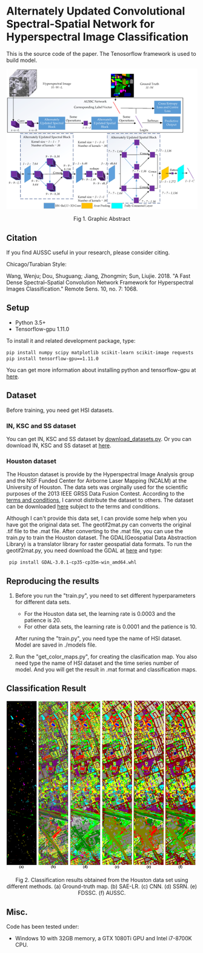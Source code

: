 
# Alternately Updated Convolutional Spectral-Spatial Network for Hyperspectral Image Classification
This is the source code of the paper. The Tenosorflow framework is used to build model.

<div align=center> 
 
 <img src='classification_maps/Graphical Abstract.png'>
 
Fig 1. Graphic Abstract
</div>
 
## Citation
If you find AUSSC useful in your research, please consider citing.

Chicago/Turabian Style:

Wang, Wenju; Dou, Shuguang; Jiang, Zhongmin; Sun, Liujie.	2018. "A Fast Dense Spectral–Spatial Convolution Network Framework for Hyperspectral Images Classification." Remote Sens. 10, no. 7: 1068.


## Setup
+ Python 3.5+
+ Tensorflow-gpu 1.11.0

To install it and related development package, type:

    pip install numpy scipy matplotlib scikit-learn scikit-image requests
    pip install tensorflow-gpu==1.11.0

You can get more information about installing python and tensorflow-gpu at [here](https://github.com/shuguang-52/FDSSC).
    
## Dataset
Before training, you need get HSI datasets. 

### IN, KSC and SS dataset
You can get IN, KSC and SS dataset by [download_datasets.py](https://github.com/shuguang-52/FDSSC/blob/master/download_datasets.py). Or you can download IN, KSC and SS dataset at [here](http://www.ehu.eus/ccwintco/index.php?title=Hyperspectral_Remote_Sensing_Scenes).

### Houston dataset
The Houston dataset is provide by the Hyperspectral Image Analysis group and the NSF Funded Center for Airborne Laser Mapping (NCALM) at the University of Houston. The data sets was orginally used for the scientific purposes of the 2013 IEEE GRSS Data Fusion Contest. According to the [terms and conditions](http://hyperspectral.ee.uh.edu/xeadh4f2dftc13/copyright.txt), I cannot distribute the dataset to others. The dataset can be downloaded [here](http://hyperspectral.ee.uh.edu/?page_id=459) subject to the terms and conditions. 

Although I can't provide this data set, I can provide some help when you have got the original data set. The geotif2mat.py can converts the original .tif file to the .mat file. After converting to the .mat file, you can use the train.py to train the Houston dataset. The GDAL(Geospatial Data Abstraction Library) is a translator library for raster geospatial data formats. To run the geotif2mat.py, you need download the GDAL at [here](https://www.lfd.uci.edu/~gohlke/pythonlibs/#gdal) and type:

     pip install GDAL‑3.0.1‑cp35‑cp35m‑win_amd64.whl

   
## Reproducing the results
1) Before you run the "train.py", you need to set different hyperparameters for different data sets. 
   + For the Houston data set, the learning rate is 0.0003 and the patience is 20.
   + For other data sets, the learning rate is 0.0001 and the patience is 10.

   After runing the "train.py", you need type the name of HSI dataset. Model are saved in ./models file.

2) Run the "get\_color\_maps.py", for creating the clasification map. You also need type the name of HSI dataset and the time series number of model. And you will get the result in .mat format and classification maps.

## Classification Result
<div align=center> 
 
<img src='classification_maps/hs.png'>

Fig 2. Classification results obtained from the Houston data set using different methods. (a) Ground-truth map. (b) SAE-LR. (c) CNN. (d) SSRN. (e) FDSSC. (f) AUSSC.
</div>

## Misc.
Code has been tested under:

+ Windows 10 with 32GB memory, a GTX 1080Ti GPU and Intel i7-8700K CPU.
